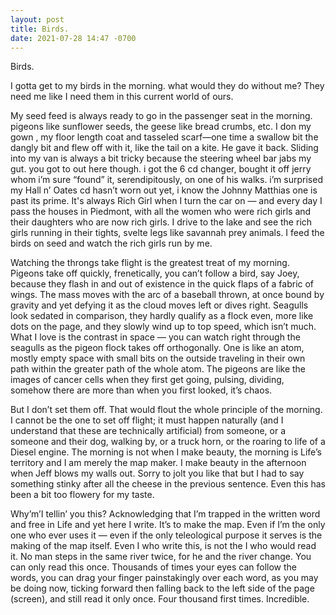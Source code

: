 ```yaml
---
layout: post
title: Birds.
date: 2021-07-28 14:47 -0700
---
```

Birds.

I gotta get to my birds in the morning. what would they do without me? They need me like I need them in this current world of ours.

My seed feed is always ready to go in the passenger seat in the morning. pigeons like sunflower seeds, the geese like bread crumbs, etc. I don my gown , my floor length coat and tasseled scarf—one time a swallow bit the dangly bit and flew off with it, like the tail on a kite. He gave it back. Sliding into my van is always a bit tricky because the steering wheel bar jabs my gut. you got to out here though. i got the 6 cd changer, bought it off jerry whom i’m sure “found” it, serendipitously, on one of his walks. i’m surprised my Hall n’ Oates cd hasn’t worn out yet, i know the Johnny Matthias one is past its prime. It's always Rich Girl when I turn the car on — and every day I pass the houses in Piedmont, with all the women who were rich girls and their daughters who are now rich girls. I drive to the lake and see the rich girls running in their tights, svelte legs like savannah prey animals. I feed the birds on seed and watch the rich girls run by me. 

Watching the throngs take flight is the greatest treat of my morning. Pigeons take off quickly, frenetically, you can’t follow a bird, say Joey, because they flash in and out of existence in the quick flaps of a fabric of wings. The mass moves with the arc of a baseball thrown, at once bound by gravity and yet defying it as the cloud moves left or dives right. Seagulls look sedated in comparison, they hardly qualify as a flock even, more like dots on the page, and they slowly wind up to top speed, which isn’t much. What I love is the contrast in space — you can watch right through the seagulls as the pigeon flock takes off orthogonally. One is like an atom, mostly empty space with small bits on the outside traveling in their own path within the greater path of the whole atom. The pigeons are like the images of cancer cells when they first get going, pulsing, dividing, somehow there are more than when you first looked, it’s chaos. 

But I don’t set them off. That would flout the whole principle of the morning. I cannot be the one to set off flight; it must happen naturally (and I understand that these are technically artificial) from someone, or a someone and their dog, walking by, or a truck horn, or the roaring to life of a Diesel engine. The morning is not when I make beauty, the morning is Life’s territory and I am merely the map maker. I make beauty in the afternoon when Jeff blows my walls out. Sorry to jolt you like that but I had to say something stinky after all the cheese in the previous sentence. Even this has been a bit too flowery for my taste. 

Why’m’I tellin’ you this? Acknowledging that I’m trapped in the written word and free in Life and yet here I write. It’s to make the map. Even if I’m the only one who ever uses it — even if the only teleological purpose it serves is the making of the map itself. Even I who write this, is not the I who would read it. No man steps in the same river twice, for he and the river change. You can only read this once. Thousands of times your eyes can follow the words, you can drag your finger painstakingly over each word, as you may be doing now, ticking forward then falling back to the left side of the page (screen), and still read it only once. Four thousand first times. Incredible. 

